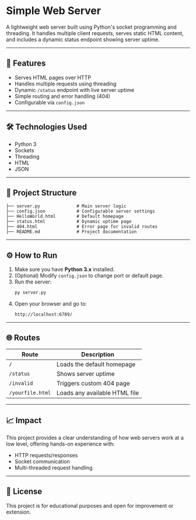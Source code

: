 # Simple Web Server

A lightweight web server built using Python's socket programming and threading. It handles multiple client requests, serves static HTML content, and includes a dynamic status endpoint showing server uptime.

---

## 🔧 Features

- Serves HTML pages over HTTP  
- Handles multiple requests using threading  
- Dynamic `/status` endpoint with live server uptime  
- Simple routing and error handling (404)  
- Configurable via `config.json`

---

## 🛠️ Technologies Used

- Python 3  
- Sockets  
- Threading  
- HTML  
- JSON

---

## 📂 Project Structure

```
├── server.py              # Main server logic
├── config.json            # Configurable server settings
├── HelloWorld.html        # Default homepage
├── status.html            # Dynamic uptime page
├── 404.html               # Error page for invalid routes
├── README.md              # Project documentation
```

---

## ⚙️ How to Run

1. Make sure you have **Python 3.x** installed.  
2. (Optional) Modify `config.json` to change port or default page.  
3. Run the server:
   ```bash
   py server.py
   ```
4. Open your browser and go to:
   ```
   http://localhost:6789/
   ```

---

## 🌐 Routes

| Route            | Description                  |
|------------------|------------------------------|
| `/`              | Loads the default homepage   |
| `/status`        | Shows server uptime          |
| `/invalid`       | Triggers custom 404 page     |
| `/yourfile.html` | Loads any available HTML file|

---

## 📈 Impact

This project provides a clear understanding of how web servers work at a low level, offering hands-on experience with:
- HTTP requests/responses  
- Socket communication  
- Multi-threaded request handling

---

## 📎 License

This project is for educational purposes and open for improvement or extension.
